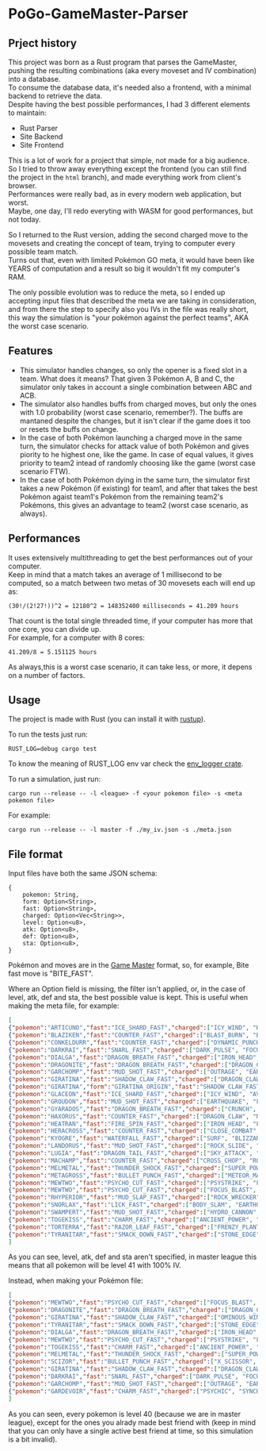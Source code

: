 # PoGo-GameMaster-Parser

## Prject history

This project was born as a Rust program that parses the GameMaster, pushing the resulting combinations (aka every moveset and IV combination) into a database.<br />
To consume the database data, it's needed also a frontend, with a minimal backend to retrieve the data.<br />
Despite having the best possible performances, I had 3 different elements to maintain:
* Rust Parser
* Site Backend
* Site Frontend

This is a lot of work for a project that simple, not made for a big audience.<br />
So I tried to throw away everything except the frontend (you can still find the project in the `html` branch), and made everything work from client's browser.<br />
Performances were really bad, as in every modern web application, but worst.<br />
Maybe, one day, I'll redo everyting with WASM for good performances, but not today.

So I returned to the Rust version, adding the second charged move to the movesets and creating the concept of team, trying to computer every possible team match.<br/>
Turns out that, even with limited Pokémon GO meta, it would have been like YEARS of computation and a result so big it wouldn't fit my computer's RAM.

The only possible evolution was to reduce the meta, so I ended up accepting input files that described the meta we are taking in consideration, and from there the step to specify also you IVs in the file was really short, this way the simulation is "your pokémon against the perfect teams", AKA the worst case scenario.

## Features

* This simulator handles changes, so only the opener is a fixed slot in a team. What does it means? That given 3 Pokémon A, B and C, the simulator only takes in account a single combination between ABC and ACB.
* The simulator also handles buffs from charged moves, but only the ones with 1.0 probability (worst case scenario, remember?). The buffs are mantaned despite the changes, but it isn't clear if the game does it too or resets the buffs on change.
* In the case of both Pokémon launching a charged move in the same turn, the simulator checks for attack value of both Pokémon and gives piority to he highest one, like the game. In case of equal values, it gives priority to team2 intead of randomly choosing like the game (worst case scenario FTW).
* In the case of both Pokémon dying in the same turn, the simulator first takes a new Pokémon (if existing) for team1, and after that takes the best Pokémon agaist team1's Pokémon from the remaining team2's Pokémons, this gives an advantage to team2 (worst case scenario, as always).

## Performances

It uses extensively multithreading to get the best performances out of your computer.<br/>
Keep in mind that a match takes an average of 1 millisecond to be computed, so a match between two metas of 30 movesets each will end up as:
```
(30!/(2!27!))^2 = 12180^2 = 148352400 milliseconds = 41.209 hours
```
That count is the total single threaded time, if your computer has more that one core, you can divide up.<br/>
For example, for a computer with 8 cores:
```
41.209/8 = 5.151125 hours
```
As always,this is a worst case scenario, it can take less, or more, it depens on a number of factors.

## Usage

The project is made with Rust (you can install it with [rustup](https://rustup.rs/)).

To run the tests just run:
```
RUST_LOG=debug cargo test
```
To know the meaning of RUST_LOG env var check the [env_logger crate](https://docs.rs/env_logger/).

To run a simulation, just run:
```
cargo run --release -- -l <league> -f <your pokemon file> -s <meta pokemon file>
```
For example:
```
cargo run --release -- -l master -f ./my_iv.json -s ./meta.json
```

## File format

Input files have both the same JSON schema:
```
{
    pokemon: String,
    form: Option<String>,
    fast: Option<String>,
    charged: Option<Vec<String>>,
    level: Option<u8>,
    atk: Option<u8>,
    def: Option<u8>,
    sta: Option<u8>,
}
```
Pokémon and moves are in the [Game Master](https://raw.githubusercontent.com/pokemongo-dev-contrib/pokemongo-game-master/master/versions/latest/GAME_MASTER.json) format, so, for example, Bite fast move is "BITE_FAST".

Where an Option field is missing, the filter isn't applied, or, in the case of level, atk, def and sta, the best possible value is kept.
This is useful when making the meta file, for example:
```json
[
{"pokemon":"ARTICUNO","fast":"ICE_SHARD_FAST","charged":["ICY_WIND", "HURRICANE"]},
{"pokemon":"BLAZIKEN","fast":"COUNTER_FAST","charged":["BLAST_BURN", "BLAZE_KICK"]},
{"pokemon":"CONKELDURR","fast":"COUNTER_FAST","charged":["DYNAMIC_PUNCH", "STONE_EDGE"]},
{"pokemon":"DARKRAI","fast":"SNARL_FAST","charged":["DARK_PULSE", "FOCUS_BLAST"]},
{"pokemon":"DIALGA","fast":"DRAGON_BREATH_FAST","charged":["IRON_HEAD", "THUNDER"]},
{"pokemon":"DRAGONITE","fast":"DRAGON_BREATH_FAST","charged":["DRAGON_CLAW", "DRACO_METEOR"]},
{"pokemon":"GARCHOMP","fast":"MUD_SHOT_FAST","charged":["OUTRAGE", "EARTHQUAKE"]},
{"pokemon":"GIRATINA","fast":"SHADOW_CLAW_FAST","charged":["DRAGON_CLAW", "SHADOW_SNEAK"]},
{"pokemon":"GIRATINA","form":"GIRATINA_ORIGIN","fast":"SHADOW_CLAW_FAST","charged":["OMINOUS_WIND", "SHADOW_BALL"]},
{"pokemon":"GLACEON","fast":"ICE_SHARD_FAST","charged":["ICY_WIND", "AVALANCHE"]},
{"pokemon":"GROUDON","fast":"MUD_SHOT_FAST","charged":["EARTHQUAKE", "FIRE_BLAST"]},
{"pokemon":"GYARADOS","fast":"DRAGON_BREATH_FAST","charged":["CRUNCH", "OUTRAGE"]},
{"pokemon":"HAXORUS","fast":"COUNTER_FAST","charged":["DRAGON_CLAW", "NIGHT_SLASH"]},
{"pokemon":"HEATRAN","fast":"FIRE_SPIN_FAST","charged":["IRON_HEAD", "FLAMETHROWER"]},
{"pokemon":"HERACROSS","fast":"COUNTER_FAST","charged":["CLOSE_COMBAT", "MEGAHORN"]},
{"pokemon":"KYOGRE","fast":"WATERFALL_FAST","charged":["SURF", "BLIZZARD"]},
{"pokemon":"LANDORUS","fast":"MUD_SHOT_FAST","charged":["ROCK_SLIDE", "EARTH_POWER"]},
{"pokemon":"LUGIA","fast":"DRAGON_TAIL_FAST","charged":["SKY_ATTACK", "HYDRO_PUMP"]},
{"pokemon":"MACHAMP","fast":"COUNTER_FAST","charged":["CROSS_CHOP", "ROCK_SLIDE"]},
{"pokemon":"MELMETAL","fast":"THUNDER_SHOCK_FAST","charged":["SUPER_POWER", "ROCK_SLIDE"]},
{"pokemon":"METAGROSS","fast":"BULLET_PUNCH_FAST","charged":["METEOR_MASH", "EARTHQUAKE"]},
{"pokemon":"MEWTWO","fast":"PSYCHO_CUT_FAST","charged":["PSYSTRIKE", "FOCUS_BLAST", "ICE_BEAM"]},
{"pokemon":"MEWTWO","fast":"PSYCHO_CUT_FAST","charged":["FOCUS_BLAST", "SHADOW_BALL", "ICE_BEAM"]},
{"pokemon":"RHYPERIOR","fast":"MUD_SLAP_FAST","charged":["ROCK_WRECKER", "SURF"]},
{"pokemon":"SNORLAX","fast":"LICK_FAST","charged":["BODY_SLAM", "EARTHQUAKE"]},
{"pokemon":"SWAMPERT","fast":"MUD_SHOT_FAST","charged":["HYDRO_CANNON", "EARTHQUAKE"]},
{"pokemon":"TOGEKISS","fast":"CHARM_FAST","charged":["ANCIENT_POWER", "FLAMETHROWER"]},
{"pokemon":"TORTERRA","fast":"RAZOR_LEAF_FAST","charged":["FRENZY_PLANT", "SAND_TOMB"]},
{"pokemon":"TYRANITAR","fast":"SMACK_DOWN_FAST","charged":["STONE_EDGE", "CRUNCH"]}
]
```
As you can see, level, atk, def and sta aren't specified, in master league this means that all pokemon will be level 41 with 100% IV.

Instead, when making your Pokémon file:
```json
[
{"pokemon":"MEWTWO","fast":"PSYCHO_CUT_FAST","charged":["FOCUS_BLAST", "SHADOW_BALL", "ICE_BEAM"],"level":40,"atk":15,"def":13,"sta":15},
{"pokemon":"DRAGONITE","fast":"DRAGON_BREATH_FAST","charged":["DRAGON_CLAW", "DRACO_METEOR"],"level":40,"atk":15,"def":15,"sta":15},
{"pokemon":"GIRATINA","fast":"SHADOW_CLAW_FAST","charged":["OMINOUS_WIND", "SHADOW_BALL"],"level":40,"atk":15,"def":14,"sta":10},
{"pokemon":"TYRANITAR","fast":"SMACK_DOWN_FAST","charged":["STONE_EDGE", "CRUNCH"],"level":40,"atk":15,"def":14,"sta":15},
{"pokemon":"DIALGA","fast":"DRAGON_BREATH_FAST","charged":["IRON_HEAD", "THUNDER"],"level":40,"atk":15,"def":14,"sta":15},
{"pokemon":"MEWTWO","fast":"PSYCHO_CUT_FAST","charged":["PSYSTRIKE", "FLAMETHROWER"],"level":41,"atk":15,"def":15,"sta":14},
{"pokemon":"TOGEKISS","fast":"CHARM_FAST","charged":["ANCIENT_POWER", "AERIAL_ACE"],"level":40,"atk":15,"def":14,"sta":14},
{"pokemon":"MELMETAL","fast":"THUNDER_SHOCK_FAST","charged":["SUPER_POWER", "ROCK_SLIDE"],"level":40,"atk":15,"def":13,"sta":15},
{"pokemon":"SCIZOR","fast":"BULLET_PUNCH_FAST","charged":["X_SCISSOR", "NIGHT_SLASH"],"level":40,"atk":15,"def":15,"sta":15},
{"pokemon":"GIRATINA","fast":"SHADOW_CLAW_FAST","charged":["DRAGON_CLAW", "SHADOW_SNEAK"],"level":40,"atk":15,"def":15,"sta":15},
{"pokemon":"DARKRAI","fast":"SNARL_FAST","charged":["DARK_PULSE", "FOCUS_BLAST"],"level":40,"atk":15,"def":11,"sta":15},
{"pokemon":"GARCHOMP","fast":"MUD_SHOT_FAST","charged":["OUTRAGE", "EARTHQUAKE"],"level":41,"atk":15,"def":14,"sta":15},
{"pokemon":"GARDEVOIR","fast":"CHARM_FAST","charged":["PSYCHIC", "SYNCHRONOISE"],"level":40,"atk":15,"def":14,"sta":15}
]
```
As you can seen, every pokemon is level 40 (because we are in master league), except for the ones you alrady made best friend with (keep in mind that you can only have a single active best friend at time, so this simulation is a bit invalid).
